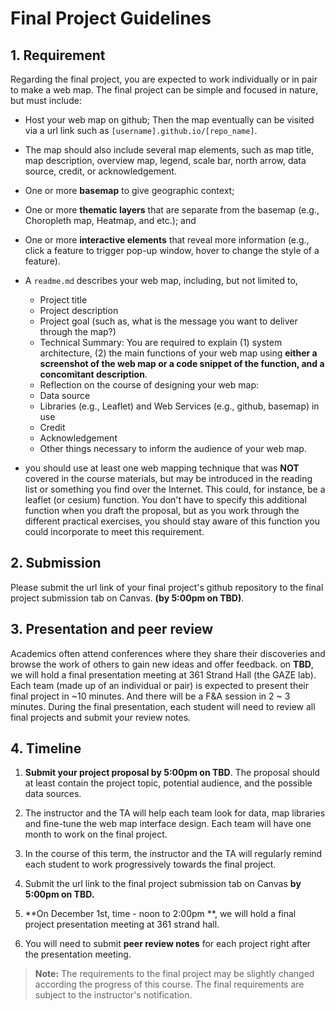 # Final Project Guidelines

## 1\. Requirement

Regarding the final project, you are expected to work individually or in pair to make a web map. The final project can be simple and focused in nature, but must include:

- Host your web map on github; Then the map eventually can be visited via a url link such as `[username].github.io/[repo_name]`.
- The map should also include several map elements, such as map title, map description, overview map, legend, scale bar, north arrow, data source, credit, or acknowledgement.
- One or more **basemap** to give geographic context;
- One or more **thematic layers** that are separate from the basemap (e.g., Choropleth map, Heatmap, and etc.); and
- One or more **interactive elements** that reveal more information (e.g., click a feature to trigger pop-up window, hover to change the style of a feature).

- A `readme.md` describes your web map, including, but not limited to,
    - Project title
    - Project description
    - Project goal (such as, what is the message you want to deliver through the map?)
    - Technical Summary: You are required to explain (1) system architecture, (2) the main functions of your web map using **either a screenshot of the web map or a code snippet of the function, and a concomitant description**.
    - Reflection on the course of designing your web map:
    - Data source
    - Libraries (e.g., Leaflet) and Web Services (e.g., github, basemap) in use
    - Credit
    - Acknowledgement
    - Other things necessary to inform the audience of your web map.

- you should use at least one web mapping technique that was **NOT** covered in the course materials, but may be introduced in the reading list or something you find over the Internet. This could, for instance, be a leaflet (or cesium) function. You don't have to specify this additional function when you draft the proposal, but as you work through the different practical exercises, you should stay aware of this function you could incorporate to meet this requirement.

## 2\. Submission

Please submit the url link of your final project's github repository to the final project submission tab on Canvas. **(by 5:00pm on TBD)**.

## 3\. Presentation and peer review

Academics often attend conferences where they share their discoveries and browse the work of others to gain new ideas and offer feedback. on **TBD**, we will hold a final presentation meeting at 361 Strand Hall (the GAZE lab). Each team (made up of an individual or pair) is expected to present their final project in ~10 minutes. And there will be a F&A session in 2 ~ 3 minutes.  During the final presentation, each student will need to review all final projects and submit your review notes.


## 4\. Timeline

1. **Submit your project proposal by 5:00pm on TBD**. The proposal should at least contain the project topic, potential audience, and the possible data sources.

2. The instructor and the TA will help each team look for data, map libraries and fine-tune the web map interface design. Each team will have one month to work on the final project.

3. In the course of this term, the instructor and the TA will regularly remind each student to work progressively towards the final project.

4. Submit the url link to the final project submission tab on Canvas **by 5:00pm on TBD.**

5. **On December 1st, time - noon to 2:00pm **, we will hold a final project presentation meeting at 361 strand hall.

6. You will need to submit **peer review notes** for each project right after the presentation meeting.

>  **Note:** The requirements to the final project may be slightly changed according the progress of this course. The final requirements are subject to the instructor's notification.

